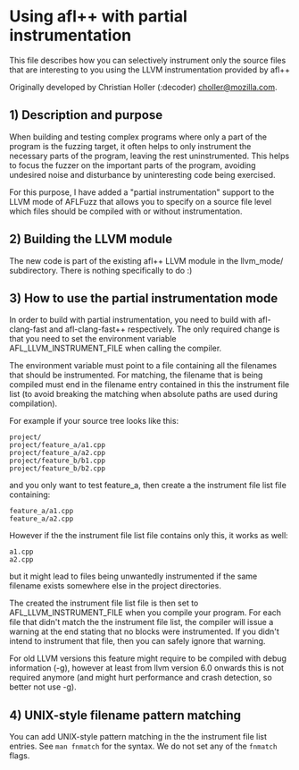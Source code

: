 # Using afl++ with partial instrumentation

  This file describes how you can selectively instrument only the source files
  that are interesting to you using the LLVM instrumentation provided by
  afl++

  Originally developed by Christian Holler (:decoder) <choller@mozilla.com>.

## 1) Description and purpose

When building and testing complex programs where only a part of the program is
the fuzzing target, it often helps to only instrument the necessary parts of
the program, leaving the rest uninstrumented. This helps to focus the fuzzer
on the important parts of the program, avoiding undesired noise and
disturbance by uninteresting code being exercised.

For this purpose, I have added a "partial instrumentation" support to the LLVM
mode of AFLFuzz that allows you to specify on a source file level which files
should be compiled with or without instrumentation.


## 2) Building the LLVM module

The new code is part of the existing afl++ LLVM module in the llvm_mode/
subdirectory. There is nothing specifically to do :)


## 3) How to use the partial instrumentation mode

In order to build with partial instrumentation, you need to build with
afl-clang-fast and afl-clang-fast++ respectively. The only required change is
that you need to set the environment variable AFL_LLVM_INSTRUMENT_FILE when calling
the compiler.

The environment variable must point to a file containing all the filenames
that should be instrumented. For matching, the filename that is being compiled
must end in the filename entry contained in this the instrument file list (to avoid breaking
the matching when absolute paths are used during compilation).

For example if your source tree looks like this:

```
project/
project/feature_a/a1.cpp
project/feature_a/a2.cpp
project/feature_b/b1.cpp
project/feature_b/b2.cpp
```

and you only want to test feature_a, then create a the instrument file list file containing:

```
feature_a/a1.cpp
feature_a/a2.cpp
```

However if the the instrument file list file contains only this, it works as well:

```
a1.cpp
a2.cpp
```

but it might lead to files being unwantedly instrumented if the same filename
exists somewhere else in the project directories.

The created the instrument file list file is then set to AFL_LLVM_INSTRUMENT_FILE when you compile
your program. For each file that didn't match the the instrument file list, the compiler will
issue a warning at the end stating that no blocks were instrumented. If you
didn't intend to instrument that file, then you can safely ignore that warning.

For old LLVM versions this feature might require to be compiled with debug
information (-g), however at least from llvm version 6.0 onwards this is not
required anymore (and might hurt performance and crash detection, so better not
use -g).

## 4) UNIX-style filename pattern matching
You can add UNIX-style pattern matching in the the instrument file list entries. See `man
fnmatch` for the syntax. We do not set any of the `fnmatch` flags.
